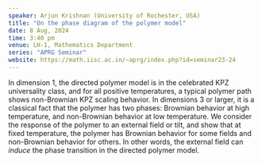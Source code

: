 ```yaml
---
speaker: Arjun Krishnan (University of Rochester, USA)
title: "On the phase diagram of the polymer model"
date: 8 Aug, 2024
time: 3:40 pm
venue: LH-1, Mathematics Department
series: "APRG Seminar"
website: https://math.iisc.ac.in/~aprg/index.php?id=seminar23-24
---
```


In dimension 1, the directed polymer model is in the celebrated KPZ universality class, and for all positive temperatures, a typical polymer path shows non-Brownian KPZ
scaling behavior. In dimensions 3 or larger, it is a classical fact that the polymer has two phases: Brownian behavior at high temperature, and non-Brownian behavior at
low temperature. We consider the response of the polymer to an external field or tilt, and show that at fixed temperature, the polymer has Brownian behavior for some
fields and non-Brownian behavior for others. In other words, the external field can *induce* the phase transition in the directed polymer model.
